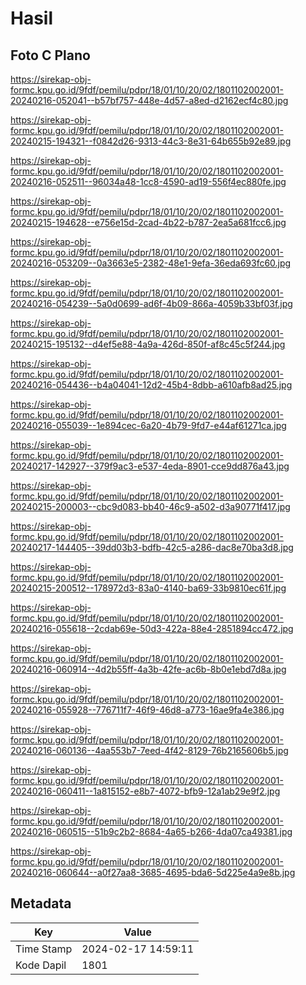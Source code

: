 # Hasil

## Foto C Plano

https://sirekap-obj-formc.kpu.go.id/9fdf/pemilu/pdpr/18/01/10/20/02/1801102002001-20240216-052041--b57bf757-448e-4d57-a8ed-d2162ecf4c80.jpg

https://sirekap-obj-formc.kpu.go.id/9fdf/pemilu/pdpr/18/01/10/20/02/1801102002001-20240215-194321--f0842d26-9313-44c3-8e31-64b655b92e89.jpg

https://sirekap-obj-formc.kpu.go.id/9fdf/pemilu/pdpr/18/01/10/20/02/1801102002001-20240216-052511--96034a48-1cc8-4590-ad19-556f4ec880fe.jpg

https://sirekap-obj-formc.kpu.go.id/9fdf/pemilu/pdpr/18/01/10/20/02/1801102002001-20240215-194628--e756e15d-2cad-4b22-b787-2ea5a681fcc6.jpg

https://sirekap-obj-formc.kpu.go.id/9fdf/pemilu/pdpr/18/01/10/20/02/1801102002001-20240216-053209--0a3663e5-2382-48e1-9efa-36eda693fc60.jpg

https://sirekap-obj-formc.kpu.go.id/9fdf/pemilu/pdpr/18/01/10/20/02/1801102002001-20240216-054239--5a0d0699-ad6f-4b09-866a-4059b33bf03f.jpg

https://sirekap-obj-formc.kpu.go.id/9fdf/pemilu/pdpr/18/01/10/20/02/1801102002001-20240215-195132--d4ef5e88-4a9a-426d-850f-af8c45c5f244.jpg

https://sirekap-obj-formc.kpu.go.id/9fdf/pemilu/pdpr/18/01/10/20/02/1801102002001-20240216-054436--b4a04041-12d2-45b4-8dbb-a610afb8ad25.jpg

https://sirekap-obj-formc.kpu.go.id/9fdf/pemilu/pdpr/18/01/10/20/02/1801102002001-20240216-055039--1e894cec-6a20-4b79-9fd7-e44af61271ca.jpg

https://sirekap-obj-formc.kpu.go.id/9fdf/pemilu/pdpr/18/01/10/20/02/1801102002001-20240217-142927--379f9ac3-e537-4eda-8901-cce9dd876a43.jpg

https://sirekap-obj-formc.kpu.go.id/9fdf/pemilu/pdpr/18/01/10/20/02/1801102002001-20240215-200003--cbc9d083-bb40-46c9-a502-d3a90771f417.jpg

https://sirekap-obj-formc.kpu.go.id/9fdf/pemilu/pdpr/18/01/10/20/02/1801102002001-20240217-144405--39dd03b3-bdfb-42c5-a286-dac8e70ba3d8.jpg

https://sirekap-obj-formc.kpu.go.id/9fdf/pemilu/pdpr/18/01/10/20/02/1801102002001-20240215-200512--178972d3-83a0-4140-ba69-33b9810ec61f.jpg

https://sirekap-obj-formc.kpu.go.id/9fdf/pemilu/pdpr/18/01/10/20/02/1801102002001-20240216-055618--2cdab69e-50d3-422a-88e4-2851894cc472.jpg

https://sirekap-obj-formc.kpu.go.id/9fdf/pemilu/pdpr/18/01/10/20/02/1801102002001-20240216-060914--4d2b55ff-4a3b-42fe-ac6b-8b0e1ebd7d8a.jpg

https://sirekap-obj-formc.kpu.go.id/9fdf/pemilu/pdpr/18/01/10/20/02/1801102002001-20240216-055928--776711f7-46f9-46d8-a773-16ae9fa4e386.jpg

https://sirekap-obj-formc.kpu.go.id/9fdf/pemilu/pdpr/18/01/10/20/02/1801102002001-20240216-060136--4aa553b7-7eed-4f42-8129-76b2165606b5.jpg

https://sirekap-obj-formc.kpu.go.id/9fdf/pemilu/pdpr/18/01/10/20/02/1801102002001-20240216-060411--1a815152-e8b7-4072-bfb9-12a1ab29e9f2.jpg

https://sirekap-obj-formc.kpu.go.id/9fdf/pemilu/pdpr/18/01/10/20/02/1801102002001-20240216-060515--51b9c2b2-8684-4a65-b266-4da07ca49381.jpg

https://sirekap-obj-formc.kpu.go.id/9fdf/pemilu/pdpr/18/01/10/20/02/1801102002001-20240216-060644--a0f27aa8-3685-4695-bda6-5d225e4a9e8b.jpg


## Metadata

| Key        | Value               |
| ---------- | ------------------- |
| Time Stamp | 2024-02-17 14:59:11 |
| Kode Dapil | 1801                |



